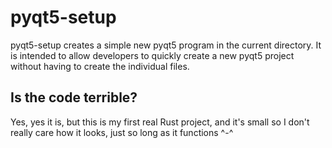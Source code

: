 # pyqt5-setup
pyqt5-setup creates a simple new pyqt5 program in the current directory. It is intended to allow developers to quickly create a new pyqt5 project without having to create the individual files.

## Is the code terrible?
Yes, yes it is, but this is my first real Rust project, and it's small so I don't really care how it looks, just so long as it functions ^-^
